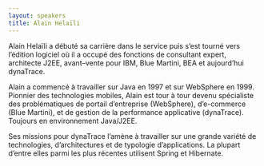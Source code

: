 ```yaml
---
layout: speakers
title: Alain Helaïli 
---
```

Alain Helaïli a débuté sa carrière dans le service puis s’est tourné vers l’édition logiciel où il a occupé des fonctions de consultant expert, architecte J2EE, avant–vente pour IBM, Blue Martini, BEA et aujourd’hui dynaTrace.

Alain a commencé à travailler sur Java en 1997 et sur WebSphere en 1999. Pionnier des technologies mobiles, Alain est tour à tour devenu spécialiste des problématiques de portail d’entreprise (WebSphere), d’e-commerce (Blue Martini), et de gestion de la performance applicative (dynaTrace). Toujours en environnement Java/J2EE.

Ses missions pour dynaTrace l’amène à travailler sur une grande variété de technologies, d’architectures et de typologie d’applications. La plupart d’entre elles parmi les plus récentes utilisent Spring et Hibernate.
